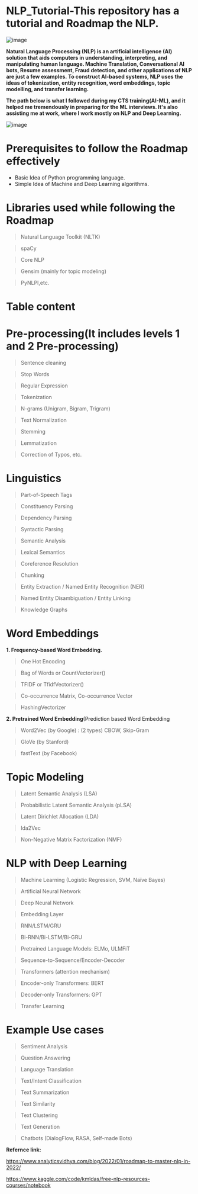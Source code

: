 # NLP_Tutorial-This repository has a tutorial and Roadmap the NLP.

![image](https://user-images.githubusercontent.com/110814873/236748722-eac2620e-5449-49b3-bc55-cd94c1b84f8a.png)

**Natural Language Processing (NLP) is an artificial intelligence (AI) solution that aids computers in understanding, interpreting, and manipulating human language. Machine Translation, Conversational AI bots, Resume assessment, Fraud detection, and other applications of NLP are just a few examples. To construct AI-based systems, NLP uses the ideas of tokenization, entity recognition, word embeddings, topic modelling, and transfer learning.**

**The path below is what I followed during my CTS training(AI-ML), and it helped me tremendously in preparing for the ML interviews. It's also assisting me at work, where I work mostly on NLP and Deep Learning.**

![image](https://user-images.githubusercontent.com/110814873/236749096-7a6c39cc-7e3c-431c-b4e0-f8050b3de40c.png)


# **Prerequisites to follow the Roadmap effectively**

* Basic Idea of Python programming language.
* Simple Idea of Machine and Deep Learning algorithms.

# **Libraries used while following the Roadmap**

> Natural Language Toolkit (NLTK)

> spaCy

> Core NLP

> Gensim (mainly for topic modeling)

> PyNLPI,etc.


# **Table content**

# **Pre-processing**(It includes levels 1 and 2 Pre-processing)

> Sentence cleaning

> Stop Words

> Regular Expression

> Tokenization

> N-grams (Unigram, Bigram, Trigram)

> Text Normalization

> Stemming

> Lemmatization

> Correction of Typos, etc.

# **Linguistics**

> Part-of-Speech Tags

> Constituency Parsing

> Dependency Parsing

> Syntactic Parsing

> Semantic Analysis

> Lexical Semantics

> Coreference Resolution

> Chunking

> Entity Extraction / Named Entity Recognition (NER)

> Named Entity Disambiguation / Entity Linking

> Knowledge Graphs

# **Word Embeddings**

**1. Frequency-based Word Embedding.**

> One Hot Encoding

> Bag of Words or CountVectorizer()

> TFIDF or TfidfVectorizer()

> Co-occurrence Matrix, Co-occurrence Vector

> HashingVectorizer

**2. Pretrained Word Embedding**(Prediction based Word Embedding

> Word2Vec (by Google) : (2 types) CBOW, Skip-Gram

> GloVe (by Stanford)

> fastText (by Facebook)

# **Topic Modeling**

> Latent Semantic Analysis (LSA)

> Probabilistic Latent Semantic Analysis (pLSA)

> Latent Dirichlet Allocation (LDA)

> lda2Vec

> Non-Negative Matrix Factorization (NMF)

# **NLP with Deep Learning**

> Machine Learning (Logistic Regression, SVM, Naïve Bayes)

> Artificial Neural Network

> Deep Neural Network

> Embedding Layer

> RNN/LSTM/GRU

> Bi-RNN/Bi-LSTM/Bi-GRU

> Pretrained Language Models: ELMo, ULMFiT

> Sequence-to-Sequence/Encoder-Decoder

> Transformers (attention mechanism)

> Encoder-only Transformers: BERT

> Decoder-only Transformers: GPT 

> Transfer Learning

# **Example Use cases**

> Sentiment Analysis

> Question Answering

> Language Translation

> Text/Intent Classification

> Text Summarization

> Text Similarity

> Text Clustering

> Text Generation

> Chatbots (DialogFlow, RASA, Self-made Bots)

**Refernce link:**

https://www.analyticsvidhya.com/blog/2022/01/roadmap-to-master-nlp-in-2022/

https://www.kaggle.com/code/kmldas/free-nlp-resources-courses/notebook

